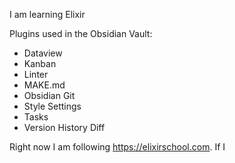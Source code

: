 I am learning Elixir


Plugins used in the Obsidian Vault: 
- Dataview
- Kanban
- Linter
- MAKE.md
- Obsidian Git
- Style Settings
- Tasks
- Version History Diff

Right now I am following https://elixirschool.com. If I 